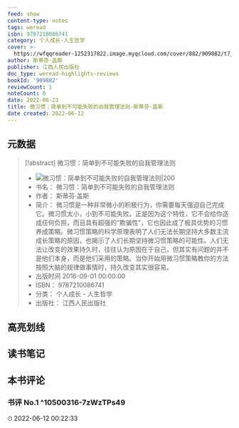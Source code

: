 ```yaml
---
feed: show
content-type: notes
tags: weread
isbn: 9787210086741
category: 个人成长-人生哲学
cover: >-
  https://wfqqreader-1252317822.image.myqcloud.com/cover/882/909882/t7_909882.jpg
author: 斯蒂芬·盖斯
publisher: 江西人民出版社
doc_type: weread-highlights-reviews
bookId: '909882'
reviewCount: 1
noteCount: 0
date: 2022-06-23
title: 微习惯：简单到不可能失败的自我管理法则-斯蒂芬·盖斯
date created: 2022-06-12
---
```


## 元数据

> [!abstract] 微习惯：简单到不可能失败的自我管理法则
> - ![ 微习惯：简单到不可能失败的自我管理法则|200](https://wfqqreader-1252317822.image.myqcloud.com/cover/882/909882/t7_909882.jpg)
> - 书名： 微习惯：简单到不可能失败的自我管理法则
> - 作者： 斯蒂芬·盖斯
> - 简介： 微习惯是一种非常微小的积极行为，你需要每天强迫自己完成它。微习惯太小，小到不可能失败。正是因为这个特性，它不会给你造成任何负担，而且具有超强的“欺骗性”，它也因此成了极具优势的习惯养成策略。微习惯策略的科学原理表明了人们无法长期坚持大多数主流成长策略的原因，也揭示了人们长期坚持微习惯策略的可能性。人们无法让改变的效果持久时，往往认为原因在于自己，但其实有问题的并不是他们本身，而是他们采用的策略。当你开始用微习惯策略教你的方法按照大脑的规律做事情时，持久改变其实很容易。
> - 出版时间 2016-09-01 00:00:00
> - ISBN： 9787210086741
> - 分类： 个人成长 - 人生哲学
> - 出版社： 江西人民出版社

## 高亮划线

## 读书笔记

## 本书评论

### 书评 No.1  ^10500316-7zWzTPs49

⏱ 2022-06-12 00:22:33
